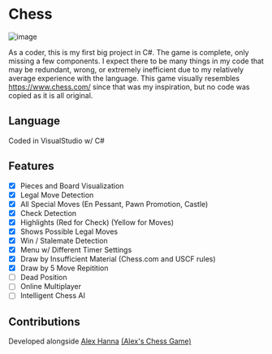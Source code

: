 # Chess 
![image](https://user-images.githubusercontent.com/120230187/213899640-507926a3-9fad-4664-81ff-12a071152493.png)

As a coder, this is my first big project in C#. The game is complete, only missing a few components.
I expect there to be many things in my code that may be redundant, wrong, or extremely inefficient due to my relatively average experience with the language. 
This game visually resembles https://www.chess.com/ since that was my inspiration, but no code was copied as it is all original.

## Language
Coded in VisualStudio w/ C#

## Features
- [x] Pieces and Board Visualization
- [x] Legal Move Detection
- [x] All Special Moves (En Pessant, Pawn Promotion, Castle)
- [x] Check Detection
- [x] Highlights (Red for Check) (Yellow for Moves)
- [x] Shows Possible Legal Moves
- [x] Win / Stalemate Detection
- [x] Menu w/ Different Timer Settings
- [x] Draw by Insufficient Material (Chess.com and USCF rules)
- [x] Draw by 5 Move Repitition
- [ ] Dead Position
- [ ] Online Multiplayer
- [ ] Intelligent Chess AI

## Contributions
Developed alongside [Alex Hanna](https://github.com/alexphanna) [(Alex's Chess Game)](https://github.com/alexphanna/Chess)
